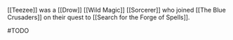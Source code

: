[[Teezee]] was a [[Drow]] [[Wild Magic]] [[Sorcerer]] who joined [[The Blue Crusaders]] on their quest to [[Search for the Forge of Spells]].

#TODO